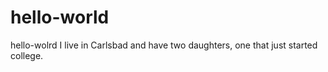 # hello-world
hello-wolrd
I live in Carlsbad and have two daughters, one that just started college.
